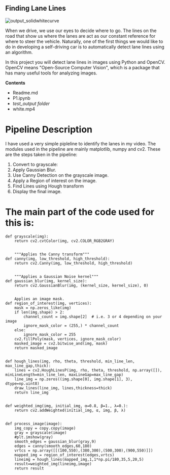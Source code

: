 ## Finding Lane Lines
![output_solidwhitecurve](https://cloud.githubusercontent.com/assets/26694585/26761841/7dbb00e0-4954-11e7-8fb4-cf0b63a7bb5a.jpg)


When we drive, we use our eyes to decide where to go. The lines on the road that show us where the lanes are act as our constant reference for where to steer the vehicle. Naturally, one of the first things we would like to do in developing a self-driving car is to automatically detect lane lines using an algorithm.

In this project you will detect lane lines in images using Python and OpenCV. OpenCV means "Open-Source Computer Vision", which is a package that has many useful tools for analyzing images.

**Contents**
* Readme.md
* P1.ipynb
* _test_output folder_
* white.mp4

# Pipeline Description
I have used a very simple pipleline to identify the lanes in my video. The modules used in the pipeline are mainly  matplotlib, numpy and cv2. These are the steps taken in the pipeline:
1. Convert to  grayscale:
1. Apply Gaussian Blur.
1. Use Canny Detection on the grayscale image.
1. Apply a Region of interest on the image.
1. Find Lines using Hough transform
1. Display the final image.

# The main part of the code used for this is:
```
def grayscale(img):
    return cv2.cvtColor(img, cv2.COLOR_RGB2GRAY)
    

    """Applies the Canny transform"""    
def canny(img, low_threshold, high_threshold):
    return cv2.Canny(img, low_threshold, high_threshold)
    

    """Applies a Gaussian Noise kernel"""
def gaussian_blur(img, kernel_size):
    return cv2.GaussianBlur(img, (kernel_size, kernel_size), 0)
    
    
    Applies an image mask.
def region_of_interest(img, vertices):
    mask = np.zeros_like(img)       
    if len(img.shape) > 2:
        channel_count = img.shape[2]  # i.e. 3 or 4 depending on your image
        ignore_mask_color = (255,) * channel_count
    else:
        ignore_mask_color = 255
    cv2.fillPoly(mask, vertices, ignore_mask_color)
    masked_image = cv2.bitwise_and(img, mask)
    return masked_image
    

def hough_lines(img, rho, theta, threshold, min_line_len, max_line_gap,thick):
    lines = cv2.HoughLinesP(img, rho, theta, threshold, np.array([]), minLineLength=min_line_len, maxLineGap=max_line_gap)
    line_img = np.zeros((img.shape[0], img.shape[1], 3), dtype=np.uint8)
    draw_lines(line_img, lines,thickness=thick)
    return line_img


def weighted_img(img, initial_img, α=0.8, β=1., λ=0.):
    return cv2.addWeighted(initial_img, α, img, β, λ)
    
    
def process_image(image):
    img_copy = copy.copy(image)
    gray = grayscale(image)
    #plt.imshow(gray)
    smooth_edges = gaussian_blur(gray,9)
    edges = canny(smooth_edges,60,180)
    vrtcs = np.array([[(100,550),(380,300),(500,300),(900,550)]])
    mapped_img = region_of_interest(edges,vrtcs)
    lineimg = hough_lines(mapped_img,1,1*np.pi/180,35,5,20,5)
    result=weighted_img(lineimg,image)
    return result
    
```



